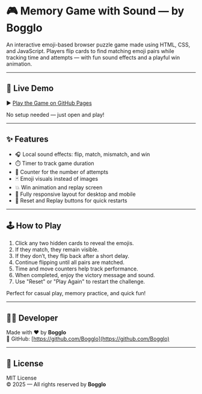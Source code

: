 # 🎮 Memory Game with Sound — by Bogglo

An interactive emoji-based browser puzzle game made using HTML, CSS, and JavaScript. Players flip cards to find matching emoji pairs while tracking time and attempts — with fun sound effects and a playful win animation.

---

## 🔗 Live Demo

▶️ [Play the Game on GitHub Pages](https://bogglo.github.io/memory-game)

No setup needed — just open and play!

---

## ✨ Features

- 🎧 Local sound effects: flip, match, mismatch, and win  
- ⏱️ Timer to track game duration  
- 🧠 Counter for the number of attempts  
- 🃏 Emoji visuals instead of images  
- 💥 Win animation and replay screen  
- 📱 Fully responsive layout for desktop and mobile  
- 🔁 Reset and Replay buttons for quick restarts

---

## 🕹️ How to Play

1. Click any two hidden cards to reveal the emojis.  
2. If they match, they remain visible.  
3. If they don’t, they flip back after a short delay.  
4. Continue flipping until all pairs are matched.  
5. Time and move counters help track performance.  
6. When completed, enjoy the victory message and sound.  
7. Use "Reset" or "Play Again" to restart the challenge.

Perfect for casual play, memory practice, and quick fun!

---

## 👨‍💻 Developer

Made with ❤️ by **Bogglo**  
🔗 GitHub: [https://github.com/Bogglo](https://github.com/Bogglo)

---

## 📜 License

MIT License  
© 2025 — All rights reserved by **Bogglo**
